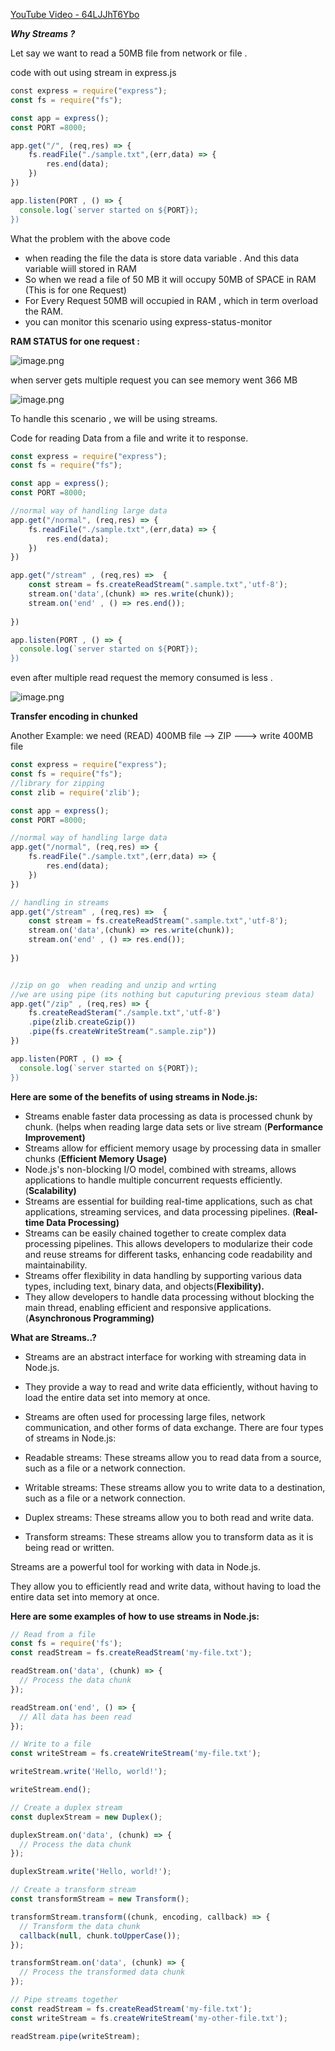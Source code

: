  

[YouTube Video - 64LJJhT6Ybo](https://www.youtube.com/watch?v=64LJJhT6Ybo)

 
 ***Why Streams ?***



Let say we want to read a 50MB file  from network or file . 

code with out using stream in express.js

```javascript
﻿const express = require("express");
const fs = require("fs");

const app = express();
const PORT =8000;

app.get("/", (req,res) => {
    fs.readFile("./sample.txt",(err,data) => {
        res.end(data);
    })
})

app.listen(PORT , () => {
  console.log(`server started on ${PORT});
})
```


What the problem with the above code 

- when reading the file the data is store data variable . And this data variable wiill stored in RAM
- So when we read a file of 50 MB  it will occupy 50MB  of SPACE  in RAM (This is for one Request)
- For Every Request 50MB will occupied in RAM , which in term  overload the RAM.
- you can monitor this scenario using  express-status-monitor


**RAM STATUS for one request :**





![image.png](https://eraser.imgix.net/workspaces/TNMNzgWrRMo3BFe2Nh7o/2TpPe0m2nPZODyVZctbl8Rh7kLL2/SGLyqiVbUckheYCCzvfa9.png?ixlib=js-3.7.0 "image.png")



when server gets multiple request  you can see memory went 366 MB



![image.png](https://eraser.imgix.net/workspaces/TNMNzgWrRMo3BFe2Nh7o/2TpPe0m2nPZODyVZctbl8Rh7kLL2/D7P34xo2mkpXhDy2leVJQ.png?ixlib=js-3.7.0 "image.png")





To handle this scenario , we will be using streams.


Code for  reading Data from a file and  write it  to response.



```javascript
const express = require("express");
const fs = require("fs");

const app = express();
const PORT =8000;

//normal way of handling large data
app.get("/normal", (req,res) => {
    fs.readFile("./sample.txt",(err,data) => {
        res.end(data);
    })
})

app.get("/stream" , (req,res) =>  {
    const stream = fs.createReadStream(".sample.txt",'utf-8');
    stream.on('data',(chunk) => res.write(chunk));
    stream.on('end' , () => res.end());
    
})

app.listen(PORT , () => {
  console.log(`server started on ${PORT});
})
```




even after multiple read request the memory consumed is less .

![image.png](https://eraser.imgix.net/workspaces/TNMNzgWrRMo3BFe2Nh7o/2TpPe0m2nPZODyVZctbl8Rh7kLL2/A4r_P2TGBFGUK25qYvDcz.png?ixlib=js-3.7.0 "image.png")





**Transfer encoding in chunked**



Another Example:   we need (READ) 400MB file  -->  ZIP  ---> write 400MB file



```javascript
const express = require("express");
const fs = require("fs");
//library for zipping
const zlib = require('zlib');

const app = express();
const PORT =8000;

//normal way of handling large data
app.get("/normal", (req,res) => {
    fs.readFile("./sample.txt",(err,data) => {
        res.end(data);
    })
})

// handling in streams
app.get("/stream" , (req,res) =>  {
    const stream = fs.createReadStream(".sample.txt",'utf-8');
    stream.on('data',(chunk) => res.write(chunk));
    stream.on('end' , () => res.end());
    
})


//zip on go  when reading and unzip and wrting 
//we are using pipe (its nothing but caputuring previous steam data)
app.get("/zip" , (req,res) => {
    fs.createReadSteram("./sample.txt",'utf-8')
    .pipe(zlib.createGzip())
    .pipe(fs.createWriteStream(".sample.zip"))
})

app.listen(PORT , () => {
  console.log(`server started on ${PORT});
})


```

**Here are some of the benefits of using streams in Node.js:**

- Streams enable faster data processing as data is processed chunk by chunk. (helps when reading large data sets or live stream (**Performance Improvement)**
-  Streams allow for efficient memory usage by processing data in smaller chunks (**Efficient Memory Usage)**
- Node.js's non-blocking I/O model, combined with streams, allows applications to handle multiple concurrent requests efficiently. (**Scalability)**
- Streams are essential for building real-time applications, such as chat applications, streaming services, and data processing pipelines. (**Real-time Data Processing)**
- Streams can be easily chained together to create complex data processing pipelines. This allows developers to modularize their code and reuse streams for different tasks, enhancing code readability and maintainability.
- Streams offer flexibility in data handling by supporting various data types, including text, binary data, and objects(**Flexibility).**
- They allow developers to handle data processing without blocking the main thread, enabling efficient and responsive applications.(**Asynchronous Programming)**


**What are Streams..?**

- Streams are an abstract interface for working with streaming data in Node.js.
- They provide a way to read and write data efficiently, without having to load the entire data set into memory at once.
- Streams are often used for processing large files, network communication, and other forms of data exchange.
There are four types of streams in Node.js:

- Readable streams:  These streams allow you to read data from a source, such as a file or a network connection.
- Writable streams:  These streams allow you to write data to a destination, such as a file or a network connection.
- Duplex streams: These streams allow you to both read and write data.
- Transform streams: These streams allow you to transform data as it is being read or written.




Streams are a powerful tool for working with data in Node.js.

They allow you to efficiently read and write data, without having to load the entire data set into memory at once.



**Here are some examples of how to use streams in Node.js:**



```javascript
// Read from a file
const fs = require('fs');
const readStream = fs.createReadStream('my-file.txt');

readStream.on('data', (chunk) => {
  // Process the data chunk
});

readStream.on('end', () => {
  // All data has been read
});

// Write to a file
const writeStream = fs.createWriteStream('my-file.txt');

writeStream.write('Hello, world!');

writeStream.end();

// Create a duplex stream
const duplexStream = new Duplex();

duplexStream.on('data', (chunk) => {
  // Process the data chunk
});

duplexStream.write('Hello, world!');

// Create a transform stream
const transformStream = new Transform();

transformStream.transform((chunk, encoding, callback) => {
  // Transform the data chunk
  callback(null, chunk.toUpperCase());
});

transformStream.on('data', (chunk) => {
  // Process the transformed data chunk
});

// Pipe streams together
const readStream = fs.createReadStream('my-file.txt');
const writeStream = fs.createWriteStream('my-other-file.txt');

readStream.pipe(writeStream);
```
